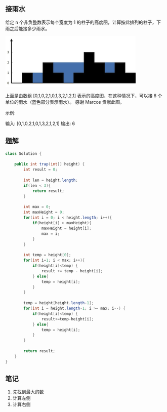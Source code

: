 ## 接雨水

给定 n 个非负整数表示每个宽度为 1 的柱子的高度图，计算按此排列的柱子，下雨之后能接多少雨水。

![](images/rainwatertrap.png)

上面是由数组 [0,1,0,2,1,0,1,3,2,1,2,1] 表示的高度图，在这种情况下，可以接 6 个单位的雨水（蓝色部分表示雨水）。 感谢 Marcos 贡献此图。

示例:

输入: [0,1,0,2,1,0,1,3,2,1,2,1]
输出: 6

## 题解

```java
class Solution {
    
    public int trap(int[] height) {
        int result = 0;

        int len = height.length;
        if(len < 3){
            return result;
        }

        int max = 0;
        int maxHeight = 0;
        for(int i = 0; i < height.length; i++){
            if(height[i] > maxHeight){
                maxHeight = height[i];
                max = i;
            }
        }

        int temp = height[0];
        for(int i=1; i < max; i++){
            if(height[i]<temp) {
                result += temp - height[i];
            } else{
                temp = height[i];
            }
        }

        temp = height[height.length-1];
        for(int i = height.length-1; i >= max; i--) {
            if(height[i]<temp) {
                result+=temp-height[i];
            } else{
                temp = height[i];
            }
        }

        return result;
    }
}
```

## 笔记

1. 先找到最大的数
2. 计算左侧
3. 计算右侧
